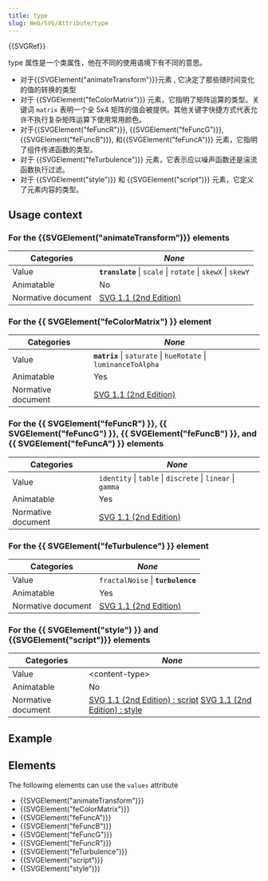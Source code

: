 ```yaml
---
title: type
slug: Web/SVG/Attribute/type
---
```


{{SVGRef}}

type 属性是一个类属性，他在不同的使用语境下有不同的意思。

- 对于{{SVGElement("animateTransform")}}元素 , 它决定了那些随时间变化的值的转换的类型
- 对于 {{SVGElement("feColorMatrix")}} 元素，它指明了矩阵运算的类型。关键词 `matrix` 表明一个全 5x4 矩阵的值会被提供。其他关键字快捷方式代表允许不执行复杂矩阵运算下使用常用颜色。
- 对于{{SVGElement("feFuncR")}}, {{SVGElement("feFuncG")}}, {{SVGElement("feFuncB")}}, 和{{SVGElement("feFuncA")}} 元素，它指明了组件传递函数的类型。
- 对于 {{SVGElement("feTurbulence")}} 元素，它表示应以噪声函数还是湍流函数执行过滤。
- 对于 {{SVGElement("style")}} 和 {{SVGElement("script")}} 元素，它定义了元素内容的类型。

## Usage context

### For the {{SVGElement("animateTransform")}} elements

| Categories         | _None_                                                                                                |
| ------------------ | ----------------------------------------------------------------------------------------------------- |
| Value              | **`translate`** \| `scale` \| `rotate` \| `skewX` \| `skewY`                                          |
| Animatable         | No                                                                                                    |
| Normative document | [SVG 1.1 (2nd Edition)](https://www.w3.org/TR/SVG11/animate.html#AnimateTransformElementTypeAttribute) |

### For the {{ SVGElement("feColorMatrix") }} element

| Categories         | _None_                                                                                      |
| ------------------ | ------------------------------------------------------------------------------------------- |
| Value              | **`matrix`** \| `saturate` \| `hueRotate` \| `luminanceToAlpha`                             |
| Animatable         | Yes                                                                                         |
| Normative document | [SVG 1.1 (2nd Edition)](https://www.w3.org/TR/SVG11/filters.html#feColorMatrixTypeAttribute) |

### For the {{ SVGElement("feFuncR") }}, {{ SVGElement("feFuncG") }}, {{ SVGElement("feFuncB") }}, and {{ SVGElement("feFuncA") }} elements

| Categories         | _None_                                                                                            |
| ------------------ | ------------------------------------------------------------------------------------------------- |
| Value              | `identity` \| `table` \| `discrete` \| `linear` \| `gamma`                                        |
| Animatable         | Yes                                                                                               |
| Normative document | [SVG 1.1 (2nd Edition)](https://www.w3.org/TR/SVG11/filters.html#feComponentTransferTypeAttribute) |

### For the {{ SVGElement("feTurbulence") }} element

| Categories         | _None_                                                                                     |
| ------------------ | ------------------------------------------------------------------------------------------ |
| Value              | `fractalNoise` \| **`turbulence`**                                                         |
| Animatable         | Yes                                                                                        |
| Normative document | [SVG 1.1 (2nd Edition)](https://www.w3.org/TR/SVG11/filters.html#feTurbulenceTypeAttribute) |

### For the {{ SVGElement("style") }} and {{SVGElement("script")}} elements

| Categories         | _None_                                                                                                                                                                                                 |
| ------------------ | ------------------------------------------------------------------------------------------------------------------------------------------------------------------------------------------------------ |
| Value              | \<content-type>                                                                                                                                                                                        |
| Animatable         | No                                                                                                                                                                                                     |
| Normative document | [SVG 1.1 (2nd Edition) : script](https://www.w3.org/TR/SVG11/script.html#ScriptElementTypeAttribute) [SVG 1.1 (2nd Edition) : style](https://www.w3.org/TR/SVG11/styling.html#StyleElementTypeAttribute) |

## Example

## Elements

The following elements can use the `values` attribute

- {{SVGElement("animateTransform")}}
- {{SVGElement("feColorMatrix")}}
- {{SVGElement("feFuncA")}}
- {{SVGElement("feFuncB")}}
- {{SVGElement("feFuncG")}}
- {{SVGElement("feFuncR")}}
- {{SVGElement("feTurbulence")}}
- {{SVGElement("script")}}
- {{SVGElement("style")}}
